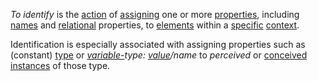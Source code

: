 *To identify* is the [action](https://github.com/gcassel/Modular-Organization-Terminology/blob/master/terms/action.md) of [assigning](https://github.com/gcassel/Modular-Organization-Terminology/blob/master/terms/assign.md) one or more [properties](https://github.com/gcassel/Modular-Organization-Terminology/blob/master/terms/property.md), including [names](https://github.com/gcassel/Modular-Organization-Terminology/blob/master/terms/name.md) and [relational](https://github.com/gcassel/Modular-Organization-Terminology/blob/master/terms/relationship.md) properties, to [elements](https://github.com/gcassel/Modular-Organization-Terminology/blob/master/terms/element.md) within a [specific](https://github.com/gcassel/Modular-Organization-Terminology/blob/master/terms/specific.md) [context](https://github.com/gcassel/Modular-Organization-Terminology/blob/master/terms/context.md). 

Identification is especially associated with assigning properties such as (constant) [type](https://github.com/gcassel/Modular-Organization-Terminology/blob/master/terms/type.md) or *[variable-](https://github.com/gcassel/Modular-Organization-Terminology/blob/master/terms/variable.md)type: [value](https://github.com/gcassel/Modular-Organization-Terminology/blob/master/terms/value.md)/name* to *perceived* or [conceived](https://github.com/gcassel/Modular-Organization-Terminology/blob/master/terms/concept.md) [instances](https://github.com/gcassel/Modular-Organization-Terminology/blob/master/terms/instance.md) of those type. 
